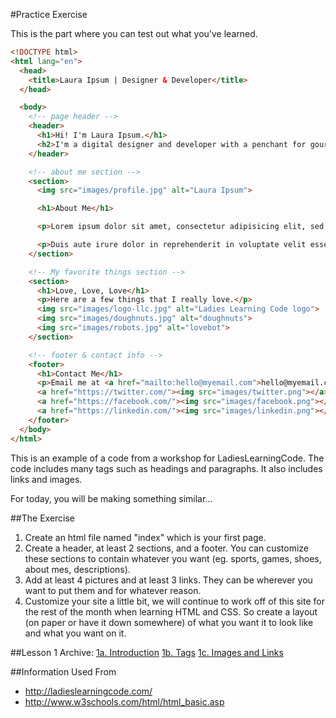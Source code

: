 #Practice Exercise

This is the part where you can test out what you've learned.

```html
<!DOCTYPE html>
<html lang="en">
  <head>
    <title>Laura Ipsum | Designer & Developer</title>
  </head>

  <body>
    <!-- page header -->
    <header>
      <h1>Hi! I'm Laura Ipsum.</h1>
      <h2>I'm a digital designer and developer with a penchant for gourmet doughnuts.</h2>
    </header>

    <!-- about me section -->
    <section>
      <img src="images/profile.jpg" alt="Laura Ipsum">

      <h1>About Me</h1>

      <p>Lorem ipsum dolor sit amet, consectetur adipisicing elit, sed do eiusmod tempor incididunt ut labore et dolore magna aliqua. Ut enim ad minim veniam, quis nostrud exercitation ullamco laboris nisi ut aliquip ex ea commodo consequat. Duis aute irure dolor.</p>

      <p>Duis aute irure dolor in reprehenderit in voluptate velit esse cillum dolore eu fugiat nulla pariatur. Excepteur sint occaecat cupidatat non proident, sunt in culpa qui officia deserunt mollit anim id est laborum.</p>
    </section>

    <!-- My favorite things section -->
    <section>
      <h1>Love, Love, Love</h1>
      <p>Here are a few things that I really love.</p>
      <img src="images/logo-llc.jpg" alt="Ladies Learning Code logo">
      <img src="images/doughnuts.jpg" alt="doughnuts">
      <img src="images/robots.jpg" alt="lovebot">
    </section>

    <!-- footer & contact info -->
    <footer>
      <h1>Contact Me</h1>
      <p>Email me at <a href="mailto:hello@myemail.com">hello@myemail.com</a> or find me around the web!</p>
      <a href="https://twitter.com/"><img src="images/twitter.png"></a>
      <a href="https://facebook.com/"><img src="images/facebook.png"></a>
      <a href="https://linkedin.com/"><img src="images/linkedin.png"></a>
    </footer>
  </body>
</html>

```
This is an example of a code from a workshop for LadiesLearningCode. The code includes many tags such as headings and paragraphs. It also includes links and images.

For today, you will be making something similar...

##The Exercise
1. Create an html file named "index" which is your first page.
2. Create a header, at least 2 sections, and a footer. You can customize these sections to contain whatever you want (eg. sports, games, shoes, about mes, descriptions).
3. Add at least 4 pictures and at least 3 links. They can be wherever you want to put them and for whatever reason.
4. Customize your site a little bit, we will continue to work off of this site for the rest of the month when learning HTML and CSS. So create a layout (on paper or have it down somewhere) of what you want it to look like and what you want on it.

##Lesson 1 Archive:
[1a. Introduction](https://github.com/burnabysouthprogramming/HTML-CSS-Lessons/blob/master/Lesson-1/1a.%20Introduction.md)
[1b. Tags](https://github.com/burnabysouthprogramming/HTML-CSS-Lessons/blob/master/Lesson-1/1b.%20HTML%20Tags.md)
[1c. Images and Links](https://github.com/burnabysouthprogramming/HTML-CSS-Lessons/blob/master/Lesson-1/1c.%20HTML%20Images%20%26%20Links.md)

##Information Used From
* http://ladieslearningcode.com/
* http://www.w3schools.com/html/html_basic.asp
